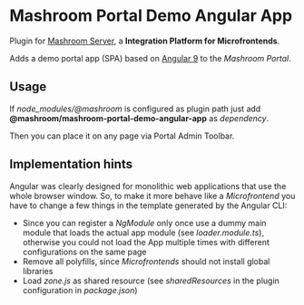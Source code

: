 
# Mashroom Portal Demo Angular App

Plugin for [Mashroom Server](https://www.mashroom-server.com), a **Integration Platform for Microfrontends**.

Adds a demo portal app (SPA) based on [Angular 9](https://angular.io) to the _Mashroom Portal_.

## Usage

If *node_modules/@mashroom* is configured as plugin path just add **@mashroom/mashroom-portal-demo-angular-app** as *dependency*.

Then you can place it on any page via Portal Admin Toolbar.

## Implementation hints

Angular was clearly designed for monolithic web applications that use the whole browser window. So, to make it more behave
like a *Microfrontend* you have to change a few things in the template generated by the Angular CLI:

 * Since you can register a *NgModule* only once use a dummy main module that loads the actual app module (see *loader.module.ts*),
   otherwise you could not load the App multiple times with different configurations on the same page
 * Remove all polyfills, since *Microfrontends* should not install global libraries
 * Load *zone.js* as shared resource (see *sharedResources* in the plugin configuration in *package.json*)

